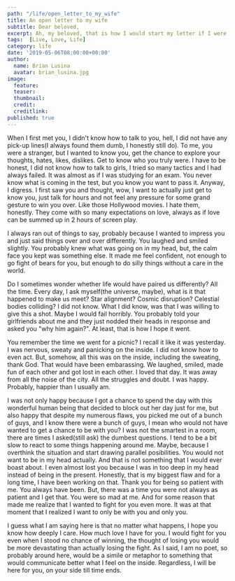 ```yaml
---
path: "/life/open_letter_to_my_wife"
title: An open letter to my wife
subtitle: Dear beloved,
excerpt: Ah, my beloved, that is how I would start my letter if I were in the 60s, but modern society has us all thinking differently. I probably would not have written a letter(I am no poet). This would have come in the form of a text message probably. But, let us be a little old school.
tags:  [Live, Love, Life]
category: life
date: '2019-05-06T08:00:00+00:00'
author:
  name: Brian Lusina
  avatar: brian_lusina.jpg
image:
  feature:
  teaser:
  thumbnail:
  credit:
  creditlink:
published: true  
---
```


When I first met you, I didn't know how to talk to you, hell, I did not have any pick-up lines(I always found them dumb, I honestly still do). To me, you were a stranger, but I wanted to know you, get the chance to explore your thoughts, hates, likes, dislikes. Get to know who you truly were. I have to be honest, I did not know how to talk to girls, I tried so many tactics and I had always failed. It was almost as if I was studying for an exam. You never know what is coming in the test, but you know you want to pass it. Anyway, I digress. I first saw you and thought, wow, I want to actually just get to know you, just talk for hours and not feel any pressure for some grand gesture to win you over. Like those Hollywood movies. I hate them, honestly. They come with so many expectations on love, always as if love can be summed up in 2 hours of screen play.

I always ran out of things to say, probably because I wanted to impress you and just said things over and over differently. You laughed and smiled slightly. You probably knew what was going on in my head, but, the calm face you kept was something else. It made me feel confident, not enough to go fight of bears for you, but enough to do silly things without a care in the world.

Do I sometimes wonder whether life would have paired us differently? All the time. Every day, I ask myself(the universe, maybe), what is it that happened to make us meet? Star alignment? Cosmic disruption? Celestial bodies colliding? I did not know. What I did know, was that I was willing to give this a shot. Maybe I would fail horribly. You probably told your girlfriends about me and they just nodded their heads in response and asked you "why him again?". At least, that is how I hope it went.

You remember the time we went for a picnic? I recall it like it was yesterday. I was nervous, sweaty and panicking on the inside. I did not know how to even act. But, somehow, all this was on the inside, including the sweating, thank God. That would have been embarassing. We laughed, smiled, made fun of each other and got lost in each other. I loved that day. It was away from all the noise of the city. All the struggles and doubt. I was happy. Probably, happier than I usually am.

I was not only happy because I got a chance to spend the day with this wonderful human being that decided to block out her day just for me, but also happy that despite my numerous flaws, you picked me out of a bunch of guys, and I know there were a bunch of guys, I mean who would not have wanted to get a chance to be with you? I was not the smartest in a room, there are times I asked(still ask) the dumbest questions. I tend to be a bit slow to react to some things happening around me. Maybe, because I overthink the situation and start drawing parallel posibilities. You would not want to be in my head actually. And that is not something that I would ever boast about. I even almost lost you because I was in too deep in my head instead of being in the present. Honestly, that is my biggest flaw and for a long time, I have been working on that. Thank you for being so patient with me. You always have been. But, there was a time you were not always as patient and I get that. You were so mad at me. And for some reason that made me realize that I wanted to fight for you even more. It was at that moment that I realized I want to only be with you and only you.

I guess what I am saying here is that no matter what happens, I hope you know how deeply I care. How much love I have for you. I would fight for you even when I stood no chance of winning, the thought of losing you would be more devastating than actually losing the fight. As I said, I am no poet, so probably around here, would be a simile or metaphor to something that would communicate better what I feel on the inside. Regardless, I will be here for you, on your side till time ends.